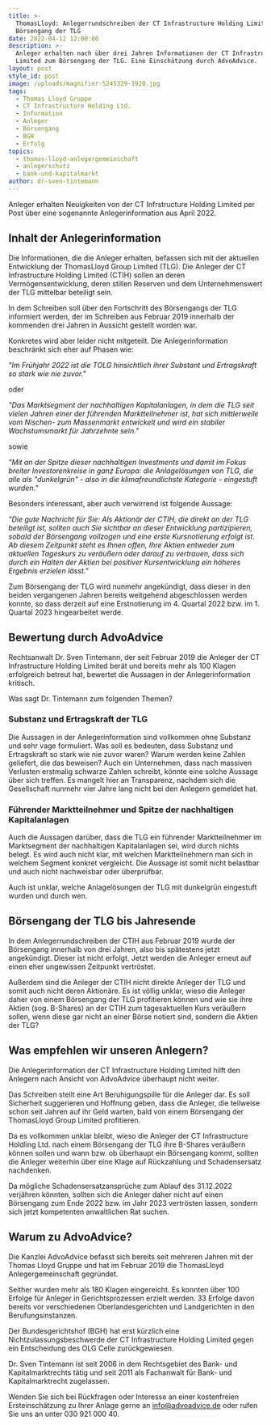 ```yaml
---
title: >-
  ThomasLloyd: Anlegerrundschreiben der CT Infrastructure Holding Limited zum
  Börsengang der TLG 
date: 2022-04-12 12:00:00
description: >-
  Anleger erhalten nach über drei Jahren Informationen der CT Infrastructure
  Limited zum Börsengang der TLG. Eine Einschätzung durch AdvoAdvice. 
layout: post
style_id: post
image: /uploads/magnifier-5245329-1920.jpg
tags:
  - Thomas Lloyd Gruppe
  - CT Infrastructure Holding Ltd.
  - Information
  - Anleger
  - Börsengang
  - BGH
  - Erfolg
topics:
  - thomas-lloyd-anlegergemeinschaft
  - anlegerschutz
  - bank-und-kapitalmarkt
author: dr-sven-tintemann
---
```

Anleger erhalten Neuigkeiten von der CT Infrstructure Holding Limited per Post über eine sogenannte Anlegerinformation aus April 2022.&nbsp;

## Inhalt der Anlegerinformation

Die Informationen, die die Anleger erhalten, befassen sich mit der aktuellen Entwicklung der ThomasLloyd Group Limited (TLG). Die Anleger der CT Infrastructure Holding Limited (CTIH) sollen an deren Vermögensentwicklung, deren stillen Reserven und dem Unternehmenswert der TLG mittelbar beteiligt sein.&nbsp;

In dem Schreiben soll über den Fortschritt des Börsengangs der TLG informiert werden, der im Schreiben aus Februar 2019 innerhalb der kommenden drei Jahren in Aussicht gestellt worden war.

Konkretes wird aber leider nicht mitgeteilt. Die Anlegerinformation beschränkt sich eher auf Phasen wie:&nbsp;

*"Im Frühjahr 2022 ist die TOLG hinsichtlich ihrer Substant und Ertragskraft so stark wie nie zuvor."*

oder

*"Das Marktsegment der nachhaltigen Kapitalanlagen, in dem die TLG seit vielen Jahren einer der führenden Marktteilnehmer ist, hat sich mittlerweile vom Nischen- zum Massenmarkt entwickelt und wird ein stabiler Wachstumsmarkt für Jahrzehnte sein."*

sowie

*"Mit an der Spitze dieser nachhaltigen Investments und damit im Fokus breiter Investorenkreise in ganz Europa: die Anlagelösungen von TLG, die alle als "dunkelgrün" - also in die klimafreundlichste Kategorie - eingestuft wurden."*

Besonders interessant, aber auch verwirrend ist folgende Aussage:&nbsp;

*"Die gute Nachricht für Sie: Als Aktionär der CTIH, die direkt an der TLG beteiligt ist, sollten auch Sie sichtbar an dieser Entwicklung partizipieren, sobald der Börsengang vollzogen und eine erste Kursnotierung erfolgt ist. Ab diesem Zeitpunkt steht es Ihnen offen, Ihre Aktien entweder zum aktuellen Tageskurs zu veräu&szlig;ern oder darauf zu vertrauen, dass sich durch ein Halten der Aktien bei positiver Kursentwicklung ein höheres Ergebnis erzielen lässt."*

Zum Börsengang der TLG wird nunmehr angekündigt, dass dieser in den beiden vergangenen Jahren bereits weitgehend abgeschlossen werden konnte, so dass derzeit auf eine Erstnotierung im 4. Quartal 2022 bzw. im 1. Quartal 2023 hingearbeitet werde.&nbsp;

## Bewertung durch AdvoAdvice

Rechtsanwalt Dr. Sven Tintemann, der seit Februar 2019 die Anleger der CT Infrastructure Holding Limited berät und bereits mehr als 100 Klagen erfolgreich betreut hat, bewertet die Aussagen in der Anlegerinformation kritisch.&nbsp;

Was sagt Dr. Tintemann zum folgenden Themen?

### Substanz und Ertragskraft der TLG

Die Aussagen in der Anlegerinformation sind vollkommen ohne Substanz und sehr vage formuliert. Was soll es bedeuten, dass Substanz und Ertragskraft so stark wie nie zuvor waren? Warum werden keine Zahlen geliefert, die das beweisen? Auch ein Unternehmen, dass nach massiven Verlusten erstmalig schwarze Zahlen schreibt, könnte eine solche Aussage über sich treffen. Es mangelt hier an Transparenz, nachdem sich die Gesellschaft nunmehr vier Jahre lang nicht bei den Anlegern gemeldet hat.&nbsp;

### Führender Marktteilnehmer und Spitze der nachhaltigen Kapitalanlagen

Auch die Aussagen darüber, dass die TLG ein führender Marktteilnehmer im Marktsegment der nachhaltigen Kapitalanlagen sei, wird durch nichts belegt. Es wird auch nicht klar, mit welchen Marktteilnehmern man sich in welchem Segment konkret vergleicht. Die Aussage ist somit nicht belastbar und auch nicht nachweisbar oder überprüfbar.&nbsp;

Auch ist unklar, welche Anlagelösungen der TLG mit dunkelgrün eingestuft wurden und durch wen.&nbsp;

## Börsengang der TLG bis Jahresende

In dem Anlegerrundschreiben der CTIH aus Februar 2019 wurde der Börsengang innerhalb von drei Jahren, also bis spätestens jetzt angekündigt. Dieser ist nicht erfolgt. Jetzt werden die Anleger erneut auf einen eher ungewissen Zeitpunkt vertröstet.&nbsp;

Au&szlig;erdem sind die Anleger der CTIH nicht direkte Anleger der TLG und somit auch nicht deren Aktionäre. Es ist völlig unklar, wieso die Anleger daher von einem Börsengang der TLG profitieren können und wie sie ihre Aktien (sog. B-Shares) an der CTIH zum tagesaktuellen Kurs veräu&szlig;ern sollen, wenn diese gar nicht an einer Börse notiert sind, sondern die Aktien der TLG?

## Was empfehlen wir unseren Anlegern?

Die Anlegerinformation der CT Infrastructure Holding Limited hilft den Anlegern nach Ansicht von AdvoAdvice überhaupt nicht weiter.

Das Schreiben stellt eine Art Beruhigungspille für die Anleger dar. Es soll Sicherheit suggerieren und Hoffnung geben, dass die Anleger, die teilweise schon seit Jahren auf ihr Geld warten, bald von einem Börsengang der ThomasLloyd Group Limited profitieren.&nbsp;

Da es vollkommen unklar bleibt, wieso die Anleger der CT Infrastructure Holdling Ltd. nach einem Börsengang der TLG ihre B-Shares veräu&szlig;ern können sollen und wann bzw. ob überhaupt ein Börsengang kommt, sollten die Anleger weiterhin über eine Klage auf Rückzahlung und Schadensersatz nachdenken.&nbsp;

Da mögliche Schadensersatzansprüche zum Ablauf des 31.12.2022 verjähren könnten, sollten sich die Anleger daher nicht auf einen Börsengang zum Ende 2022 bzw. im Jahr 2023 vertrösten lassen, sondern sich jetzt kompetenten anwaltlichen Rat suchen.&nbsp;

## Warum zu AdvoAdvice?

Die Kanzlei AdvoAdvice befasst sich bereits seit mehreren Jahren mit der Thomas Lloyd Gruppe und hat im Februar 2019 die ThomasLloyd Anlegergemeinschaft gegründet.&nbsp;

Seither wurden mehr als 180 Klagen eingereicht. Es konnten über 100 Erfolge für Anleger in Gerichtsprozessen erzielt werden. 33 Erfolge davon bereits vor verschiedenen Oberlandesgerichten und Landgerichten in den Berufungsinstanzen.&nbsp;

Der Bundesgerichtshof (BGH) hat erst kürzlich eine Nichtzulassungsbeschwerde der CT Infrastructure Holding Limited gegen ein Entscheidung des OLG Celle zurückgewiesen.&nbsp;

Dr. Sven Tintemann ist seit 2006 in dem Rechtsgebiet des Bank- und Kapitalmarktrechts tätig und seit 2011 als Fachanwalt für Bank- und Kapitalmarktrecht zugelassen.&nbsp;

Wenden Sie sich bei Rückfragen oder Interesse an einer kostenfreien Ersteinschätzung zu Ihrer Anlage gerne an info@advoadvice.de oder rufen Sie uns an unter 030 921 000 40.
